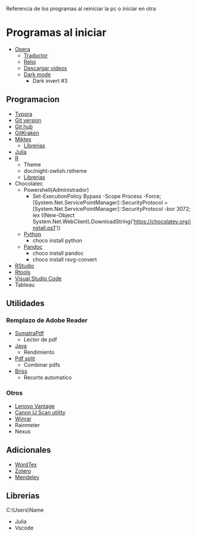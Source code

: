 Referencia de los programas al reiniciar la pc o iniciar en otra

# Programas al iniciar

- [Opera](https://www.opera.com/download)
  - [Traductor](https://addons.opera.com/en/extensions/details/translator)
  - [Reloj](https://addons.opera.com/en/extensions/details/simple-clock/)
  - [Descargar videos](https://addons.opera.com/en/extensions/details/savefromnet-helper/)
  - [Dark mode](https://addons.opera.com/en/extensions/details/dark-mode/)
    - Dark invert #3


## Programacion

- [Typora](https://typora.io/#windows)
- [Git version](https://git-scm.com/downloads)
- [Git hub](https://desktop.github.com)
- [GitKraken](https://www.gitkraken.com/download/windows64)
- [Miktex](https://miktex.org/download/ctan/systems/win32/miktex/setup/windows-x64/setup-2.9.6942-x64.exe)
  - [Librerias](https://drive.google.com/drive/folders/1LgOJMrrQtY62B1z4xM317LOqt11Te7z8?usp=sharing)
- [Julia](https://julialang.org/downloads/)
- [R](https://cran.r-project.org/bin/windows/base/)
  - Theme
   - doc/night-owlish.rstheme
  - [Librerias](https://drive.google.com/drive/folders/1MuVyoOxBGi70F9uQeSM2qscODYWamyJ5?usp=sharing)
- Chocolatec
  - Powershell(Administrador)
    - Set-ExecutionPolicy Bypass -Scope Process -Force; [System.Net.ServicePointManager]::SecurityProtocol = [System.Net.ServicePointManager]::SecurityProtocol -bor 3072; iex ((New-Object System.Net.WebClient).DownloadString('https://chocolatey.org/install.ps1'))
  - [Python](https://www.python.org/downloads/)
    - choco install python
  - [Pandoc](https://pandoc.org/installing.html)
    - choco install pandoc
    - choco install rsvg-convert
- [RStudio](https://download1.rstudio.org/desktop/windows/RStudio-1.2.5042.exe)
- [Rtools](https://cran.r-project.org/bin/windows/Rtools/rtools40-x86_64.exe)
- [Visual Studio Code](https://code.visualstudio.com)
- Tableau


## Utilidades

### Remplazo de Adobe Reader

- [SumatraPdf](https://www.sumatrapdfreader.org/download-free-pdf-viewer.html) 
  - Lector de pdf
- [Java](https://www.java.com/en/download/win10.jsp)
  - Rendimiento 
- [Pdf split](https://sourceforge.net/projects/pdfsam/files/)
  - Combinar pdfs
- [Briss](https://sourceforge.net/projects/briss/files/)
   - Recorte automatico
   
### Otros

- [Lenovo Vantage](https://www.microsoft.com/en-us/p/lenovo-vantage/9wzdncrfj4mv?activetab=pivot:overviewtab)
- [Canon IJ Scan utility](https://in.canon/en/support/0100767212/1)
- [Winrar](https://www.win-rar.com/predownload.html?&L=0)
- Rainmeter
- Nexus

## Adicionales

- [WordTex](https://www.andrew.cmu.edu/user/twildenh/wordtex/downloads/wordtex.zip)
- [Zotero](https://www.zotero.org/download/client/dl?channel=release&platform=win32&version=5.0.86)
- [Mendeley](https://www.mendeley.com/autoupdates/installer/Windows-x86/stable-incoming)

## Librerias 

C:\Users\Name

- Julia 
- Vscode
